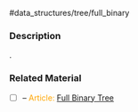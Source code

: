 #data_structures/tree/full_binary

### Description

.
### Related Material

- [ ] – <font color="orange"> Article: </font>[Full Binary Tree](https://www.programiz.com/dsa/full-binary-tree)
